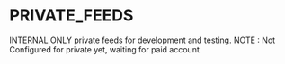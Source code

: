 # PRIVATE_FEEDS
INTERNAL ONLY private feeds for development and testing. NOTE : Not Configured for private yet, waiting for paid account
